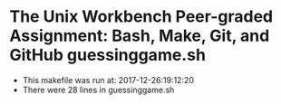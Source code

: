 # The Unix Workbench Peer-graded Assignment: Bash, Make, Git, and GitHub guessinggame.sh
* This makefile was run at: 2017-12-26:19:12:20
* There were      28 lines in guessinggame.sh
